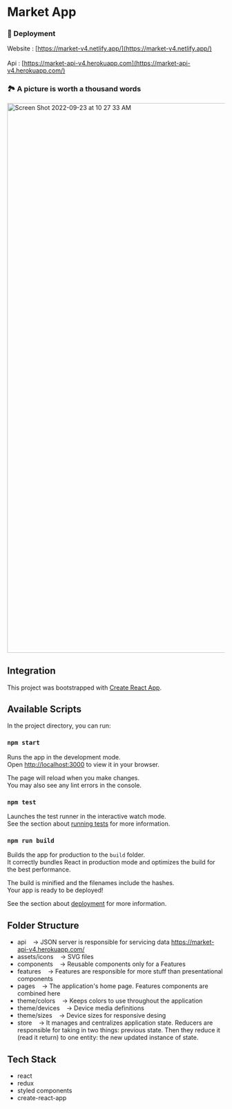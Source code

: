 # Market App

### :ticket: Deployment

Website : [https://market-v4.netlify.app/](https://market-v4.netlify.app/) <br><br>
Api : [https://market-api-v4.herokuapp.com](https://market-api-v4.herokuapp.com/)

### 🏞️  A picture is worth a thousand words
<img width="1273" alt="Screen Shot 2022-09-23 at 10 27 33 AM" src="https://user-images.githubusercontent.com/30313266/191910992-c0544b17-1adf-4d7f-9575-0a44b7af11cf.png">


## Integration

This project was bootstrapped with [Create React App](https://github.com/facebook/create-react-app).

## Available Scripts

In the project directory, you can run:

### `npm start`

Runs the app in the development mode.\
Open [http://localhost:3000](http://localhost:3000) to view it in your browser.

The page will reload when you make changes.\
You may also see any lint errors in the console.

### `npm test`

Launches the test runner in the interactive watch mode.\
See the section about [running tests](https://facebook.github.io/create-react-app/docs/running-tests) for more information.

### `npm run build`

Builds the app for production to the `build` folder.\
It correctly bundles React in production mode and optimizes the build for the best performance.

The build is minified and the filenames include the hashes.\
Your app is ready to be deployed!

See the section about [deployment](https://facebook.github.io/create-react-app/docs/deployment) for more information.

## Folder Structure 

- api &nbsp;&nbsp; ->                JSON server is responsible for servicing data https://market-api-v4.herokuapp.com/
- assets/icons &nbsp;&nbsp; ->       SVG files  
- components &nbsp;&nbsp; ->         Reusable components only for a Features
- features &nbsp;&nbsp; ->           Features are responsible for more stuff than presentational components
- pages &nbsp;&nbsp; ->              The application's home page. Features components are combined here
- theme/colors &nbsp;&nbsp; ->       Keeps colors to use throughout the application
- theme/devices &nbsp;&nbsp; ->      Device media definitions
- theme/sizes &nbsp;&nbsp; ->        Device sizes for responsive desing
- store &nbsp;&nbsp; ->              It manages and centralizes application state. Reducers are responsible for taking in two things: previous state.                                            Then they reduce it (read it return) to one entity: the new updated instance of state.



## Tech Stack

- react
- redux
- styled components
- create-react-app



